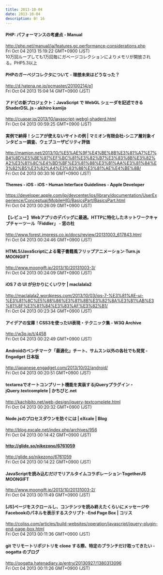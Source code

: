 ```yaml
---
title: 2013-10-04
date: 2013-10-04
description: B! 16
---
```


#### PHP: パフォーマンスの考慮点 - Manual 
http://php.net/manual/ja/features.gc.performance-considerations.php<br>
Fri Oct 04 2013 15:19:22 GMT+0900 (JST)<br>
10万回ループしても1万回毎にガベージコレクションによりメモリが開放される。PHP5.3以上


#### PHPのガーベジコレクタについて - 理想未来はどうなった？
http://d.hatena.ne.jp/pcmaster/20100214/p1<br>
Fri Oct 04 2013 15:04:14 GMT+0900 (JST)<br>


#### アドビの新プロジェクト：JavaScript で WebGL シェーダを記述できる ShaderDSL.js - akihiro kamijo
http://cuaoar.jp/2013/10/javascript-webgl-shaderd.html<br>
Fri Oct 04 2013 00:59:25 GMT+0900 (JST)<br>


#### 実例で納得！シニアが使えないサイトの例 | マミオン有限会社-シニア層対象インタビュー調査、ウェブユーザビリティ評価
http://mamion.net/2013/10/%E5%AE%9F%E4%BE%8B%E3%81%A7%E7%B4%8D%E5%BE%97%EF%BC%81%E3%82%B7%E3%83%8B%E3%82%A2%E3%81%8C%E4%BD%BF%E3%81%88%E3%81%AA%E3%81%84%E3%82%B5%E3%82%A4%E3%83%88%E3%81%AE%E4%BE%8B/<br>
Fri Oct 04 2013 00:30:16 GMT+0900 (JST)<br>


#### Themes - iOS - iOS - Human Interface Guidelines - Apple Developer
https://developer.apple.com/jp/devcenter/ios/library/documentation/UserExperience/Conceptual/MobileHIG/BasicsPart/BasicsPart.html<br>
Fri Oct 04 2013 00:26:09 GMT+0900 (JST)<br>


#### 【レビュー】Webアプリのデバッグに最適。HTTPに特化したネットワークキャプチャーツール「Fiddler」 - 窓の杜
http://www.forest.impress.co.jp/docs/review/20131003_617843.html<br>
Fri Oct 04 2013 00:24:46 GMT+0900 (JST)<br>


#### HTML5/JavaScriptによる電子書籍風フリップアニメーション·Turn.js MOONGIFT
http://www.moongift.jp/2013/10/20131003-3/<br>
Fri Oct 04 2013 00:24:09 GMT+0900 (JST)<br>


#### iOS 7 の UI が分かりにくいワケ | maclalala2
http://maclalala2.wordpress.com/2013/10/03/ios-7-%E3%81%AE-ui-%E3%81%8C%E5%88%86%E3%81%8B%E3%82%8A%E3%81%AB%E3%81%8F%E3%81%84%E3%83%AF%E3%82%B1/<br>
Fri Oct 04 2013 00:23:34 GMT+0900 (JST)<br>


#### アイデアの宝庫！CSS3を使ったUI表現・テクニック集 - W3Q Archive
http://w3q.jp/t/4458<br>
Fri Oct 04 2013 00:22:49 GMT+0900 (JST)<br>


#### Androidのベンチマーク「最適化」チート、サムスン以外の各社でも発覚 - Engadget 日本版
http://japanese.engadget.com/2013/10/02/android/<br>
Fri Oct 04 2013 00:20:51 GMT+0900 (JST)<br>


#### textareaでオートコンプリート機能を実装するjQueryプラグイン・jQuery.textcomplete | かちびと.net
http://kachibito.net/web-design/jquery-textcomplete.html<br>
Fri Oct 04 2013 00:20:32 GMT+0900 (JST)<br>


#### Node.jsのプロセスダウンを防ぐには | eXcale | Blog
http://blog.excale.net/index.php/archives/956<br>
Fri Oct 04 2013 00:14:42 GMT+0900 (JST)<br>


#### http://glide.so/nikezono/6761059
http://glide.so/nikezono/6761059<br>
Fri Oct 04 2013 00:14:22 GMT+0900 (JST)<br>


#### JavaScriptを読み込むだけでリアルタイムコラボレーション·TogetherJS MOONGIFT
http://www.moongift.jp/2013/10/20131003-2/<br>
Fri Oct 04 2013 00:11:49 GMT+0900 (JST)<br>


####   [JS]ページをスクロールし、コンテンツを読み終えたくらいにメッセージやFacebookのパネルを表示するスクリプト -End Page Box | コリス
http://coliss.com/articles/build-websites/operation/javascript/jquery-plugin-end-page-box.html<br>
Fri Oct 04 2013 00:11:36 GMT+0900 (JST)<br>


#### git でリモートリポジトリを clone する際、特定のブランチだけ取ってきたい - oogatta のブログ
http://oogatta.hatenadiary.jp/entry/20130927/1380313096<br>
Fri Oct 04 2013 00:11:26 GMT+0900 (JST)<br>



